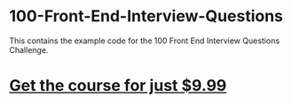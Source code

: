 # 100-Front-End-Interview-Questions

This contains the example code for the 100 Front End Interview Questions Challenge.
# <a href="https://www.udemy.com/100-front-end-interview-questions-challenge/?couponCode=CODINGGOD">Get the course for just \$9.99</a>
